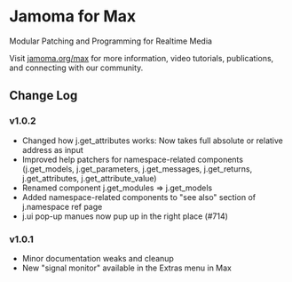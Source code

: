# Jamoma for Max

Modular Patching and Programming for Realtime Media

Visit [jamoma.org/max](http://jamoma.org/max/) for more information, video tutorials, publications, and connecting with our community.


## Change Log

### v1.0.2

* Changed how j.get_attributes works: Now takes full absolute or relative address as input
* Improved help patchers for namespace-related components (j.get_models, j.get_parameters, j.get_messages, j.get_returns, j.get_attributes, j.get_attribute_value)
* Renamed component j.get_modules => j.get_models
* Added namespace-related components to "see also" section of j.namespace ref page
* j.ui pop-up manues now pup up in the right place (#714)


### v1.0.1

* Minor documentation weaks and cleanup
* New "signal monitor" available in the Extras menu in Max

